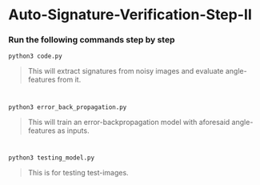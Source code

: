 # Auto-Signature-Verification-Step-II
### Run the following commands step by step
```python3 code.py```<br>
>  This will extract signatures from noisy images and evaluate angle-features from it.<br>
#
```python3 error_back_propagation.py```<br>
>  This will train an error-backpropagation model with aforesaid angle-features as inputs.<br>
#
```python3 testing_model.py```
>  This is for testing test-images.
